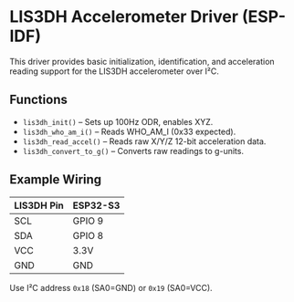 # LIS3DH Accelerometer Driver (ESP-IDF)

This driver provides basic initialization, identification, and acceleration reading support for the LIS3DH accelerometer over I²C.

## Functions
- `lis3dh_init()` – Sets up 100Hz ODR, enables XYZ.
- `lis3dh_who_am_i()` – Reads WHO_AM_I (0x33 expected).
- `lis3dh_read_accel()` – Reads raw X/Y/Z 12-bit acceleration data.
- `lis3dh_convert_to_g()` – Converts raw readings to g-units.

## Example Wiring
| LIS3DH Pin | ESP32-S3 |
|-------------|----------|
| SCL         | GPIO 9   |
| SDA         | GPIO 8   |
| VCC         | 3.3V     |
| GND         | GND      |

Use I²C address `0x18` (SA0=GND) or `0x19` (SA0=VCC).
